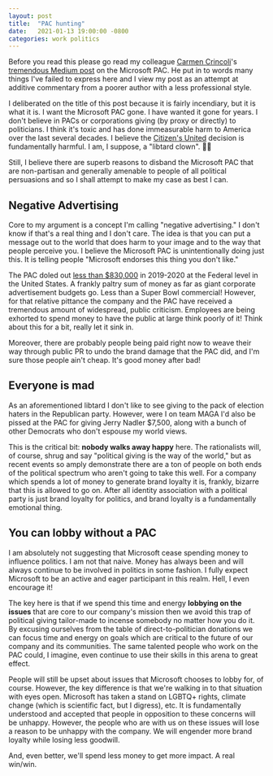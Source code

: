 ```yaml
---
layout: post
title:  "PAC hunting"
date:   2021-01-13 19:00:00 -0800
categories: work politics
---
```


Before you read this please go read my colleague [Carmen Crincoli](https://twitter.com/carmencrincoli)'s [tremendous Medium post](https://carmencrincoli.medium.com/a-proposal-for-change-at-mspac-79e386b84d91) on the Microsoft PAC. He put in to words many things I've failed to express here and I view my post as an attempt at additive commentary from a poorer author with a less professional style.

I deliberated on the title of this post because it is fairly incendiary, but it is what it is. I want the Microsoft PAC gone. I have wanted it gone for years. I don't believe in PACs or corporations giving (by proxy or directly) to politicians. I think it's toxic and has done immeasurable harm to America over the last several decades. I believe the [Citizen's United](https://en.wikipedia.org/wiki/Citizens_United_v._FEC) decision is fundamentally harmful. I am, I suppose, a "libtard clown". 🤷‍♂️

Still, I believe there are superb reasons to disband the Microsoft PAC that are non-partisan and generally amenable to people of all political persuasions and so I shall attempt to make my case as best I can.

## Negative Advertising

Core to my argument is a concept I'm calling "negative advertising." I don't know if that's a real thing and I don't care. The idea is that you can put a message out to the world that does harm to your image and to the way that people perceive you. I believe the Microsoft PAC is unintentionally doing just this. It is telling people "Microsoft endorses this thing you don't like."

The PAC doled out [less than $830,000](https://www.opensecrets.org/political-action-committees-pacs/microsoft-corp/C00227546/candidate-recipients/2020) in 2019-2020 at the Federal level in the United States. A frankly paltry sum of money as far as giant corporate advertisement budgets go. Less than a Super Bowl commercial! However, for that relative pittance the company and the PAC have received a tremendous amount of widespread, public criticism. Employees are being exhorted to spend money to have the public at large think poorly of it! Think about this for a bit, really let it sink in.

Moreover, there are probably people being paid right now to weave their way through public PR to undo the brand damage that the PAC did, and I'm sure those people ain't cheap. It's good money after bad!

## Everyone is mad

As an aforementioned libtard I don't like to see giving to the pack of election haters in the Republican party. However, were I on team MAGA I'd also be pissed at the PAC for giving Jerry Nadler $7,500, along with a bunch of other Democrats who don't espouse my world views.

This is the critical bit: **nobody walks away happy** here. The rationalists will, of course, shrug and say "political giving is the way of the world," but as recent events so amply demonstrate there are a ton of people on both ends of the political spectrum who aren't going to take this well. For a company which spends a lot of money to generate brand loyalty it is, frankly, bizarre that this is allowed to go on. After all identity association with a political party is just brand loyalty for politics, and brand loyalty is a fundamentally emotional thing.

## You can lobby without a PAC

I am absolutely not suggesting that Microsoft cease spending money to influence politics. I am not that naive. Money has always been and will always continue to be involved in politics in some fashion. I fully expect Microsoft to be an active and eager participant in this realm. Hell, I even encourage it!

The key here is that if we spend this time and energy **lobbying on the issues** that are core to our company's mission then we avoid this trap of political giving tailor-made to incense somebody no matter how you do it. By excusing ourselves from the table of direct-to-politician donations we can focus time and energy on goals which are critical to the future of our company and its communities. The same talented people who work on the PAC could, I imagine, even continue to use their skills in this arena to great effect.

People will still be upset about issues that Microsoft chooses to lobby for, of course. However, the key difference is that we're walking in to that situation with eyes open. Microsoft has taken a stand on LGBTQ+ rights, climate change (which is scientific fact, but I digress), etc. It is fundamentally understood and accepted that people in opposition to these concerns will be unhappy. However, the people who are with us on these issues will lose a reason to be unhappy with the company. We will engender more brand loyalty while losing less goodwill.

And, even better, we'll spend less money to get more impact. A real win/win.

